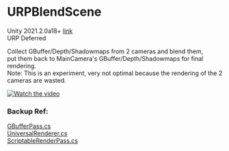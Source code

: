 # URPBlendScene

Unity 2021.2.0a18+ [link](https://unity3d.com/beta/2021.2a#downloads) \
URP Deferred

Collect GBuffer/Depth/Shadowmaps from 2 cameras and blend them, \
put them back to MainCamera's GBuffer/Depth/Shadowmaps for final rendering. \
Note: This is an experiment, very not optimal because the rendering of the 2 cameras are wasted.

[![Watch the video](https://img.youtube.com/vi/CU1drWhDj0I/hqdefault.jpg)](https://youtu.be/CU1drWhDj0I)

### Backup Ref:
[GBufferPass.cs](https://github.com/Unity-Technologies/Graphics/blob/master/com.unity.render-pipelines.universal/Runtime/Passes/GBufferPass.cs) \
[UniversalRenderer.cs](https://github.com/Unity-Technologies/Graphics/blob/master/com.unity.render-pipelines.universal/Runtime/UniversalRenderer.cs) \
[ScriptableRenderPass.cs](https://github.com/Unity-Technologies/Graphics/blob/master/com.unity.render-pipelines.universal/Runtime/Passes/ScriptableRenderPass.cs)
